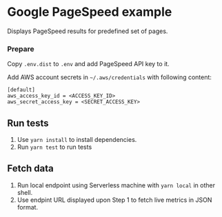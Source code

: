 # Google PageSpeed example

Displays PageSpeed results for predefined set of pages.

### Prepare
Copy `.env.dist` to `.env` and add PageSpeed API key to it.
 
Add AWS account secrets in `~/.aws/credentials` with following content:

```
[default]
aws_access_key_id = <ACCESS_KEY_ID>
aws_secret_access_key = <SECRET_ACCESS_KEY>
```

## Run tests

  1. Use `yarn install` to install dependencies.
  2. Run `yarn test` to run tests

## Fetch data

  1. Run local endpoint using Serverless machine with `yarn local` in other shell.
  2. Use endpint URL displayed upon Step 1 to fetch live metrics in JSON format.
